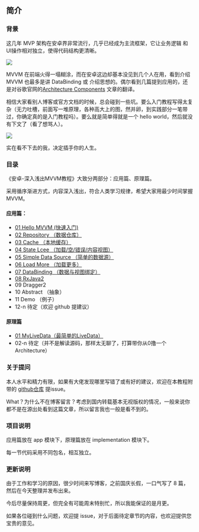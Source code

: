 ## 简介 ##

### 背景 ###
这几年 MVP 架构在安卓界非常流行，几乎已经成为主流框架，它让业务逻辑 和 UI操作相对独立，使得代码结构更清晰。

![](http://upload-images.jianshu.io/upload_images/2036280-f4bf081e57dbdfff.jpg?imageMogr2/auto-orient/strip%7CimageView2/2/w/1240)

MVVM 在前端火得一塌糊涂，而在安卓这边却基本没见到几个人在用，看到介绍 MVVM 也最多是讲 DataBinding 或 介绍思想的。偶尔看到几篇提到应用的，还是对谷歌官网的[Architecture Components](https://developer.android.com/topic/libraries/architecture/index.html) 文章的翻译。

相信大家看别人博客或官方文档的时候，总会碰到一些坑。要么入门教程写得太复杂（无力吐槽，前面写一堆原理，各种高大上的图，然并卵，到实践部分一笔带过，你确定真的是入门教程吗）。要么就是简单得就是一个 hello world，然后就没有下文了（看了想骂人）。

![](http://upload-images.jianshu.io/upload_images/2036280-aedda65b339fb994.jpg?imageMogr2/auto-orient/strip%7CimageView2/2/w/1240)

实在看不下去的我，决定插手你的人生。

### 目录 ###

《安卓-深入浅出MVVM教程》大致分两部分：应用篇、原理篇。

采用循序渐进方式，内容深入浅出，符合人类学习规律，希望大家用最少时间掌握 MVVM。

#### 应用篇： ####
- [01 Hello MVVM (快速入门)](http://mp.weixin.qq.com/s/TXJ-cZbUxIKhe89YjyxGZw)
- [02 Repository （数据仓库）](http://mp.weixin.qq.com/s/D_9RzxD_VV2vDQ40LXP23g)
- [03 Cache （本地缓存）](https://mp.weixin.qq.com/s/1wCeT772Qx9vB1FYl6OZIQ)
- [04 State Lcee （加载/空/错误/内容视图）](http://mp.weixin.qq.com/s/PrgZ0io1fCcFxc4cvz9tUQ)
- [05 Simple Data Source （简单的数据源）](https://mp.weixin.qq.com/s/bfJYkQ5REKVlpj34h98ORg)
- [06 Load More （加载更多）](http://mp.weixin.qq.com/s/8PUl40IZzO1Lawuhpc5jyQ)
- [07 DataBinding （数据与视图绑定）](http://mp.weixin.qq.com/s/6kykw11bjINV3ucbDipQ_Q)
- [08 RxJava2](http://mp.weixin.qq.com/s/GCFbowkcAjaJ9bnoqEwRAQ)
- 09 Dragger2
- 10 Abstract （抽象）
- 11 Demo （例子）
- 12-n 待定（欢迎 github 提建议）


#### 原理篇 ####
- [01 MyLiveData（最简单的LiveData）](http://mp.weixin.qq.com/s/QJC-BO-GzP-d4ZzXHGSMPg)
- 02-n 待定（并不是解读源码，那样太无聊了，打算带你从0撸一个 Architecture）


### 关于提问 ###
本人水平和精力有限，如果有大佬发现哪里写错了或有好的建议，欢迎在本教程附带的 [github仓库](https://github.com/ittianyu/MVVM) 提issue。

What？为什么不在博客留言？考虑到国内转载基本无视版权的情况，一般来说你都不是在源出处看到这篇文章，所以留言我也一般是看不到的。

### 项目说明 ###

应用篇放在 app 模块下，原理篇放在 implementation 模块下。

每一节代码采用不同包名，相互独立。


### 更新说明 ###

由于工作和学习的原因，很少时间来写博客，之前国庆长假，一口气写了 8 篇，然后在今天整理并发布出来。

今后尽量保持周更，但完全有可能周末特别忙，所以我能保证的是月更。

如果各位碰到什么问题，欢迎提 issue，对于后面待定章节的内容，也欢迎提供您宝贵的意见。
